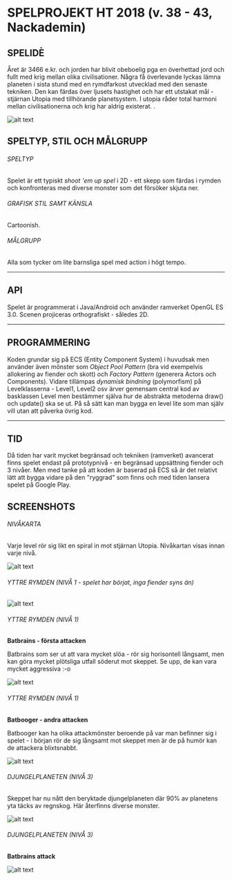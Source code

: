 

# SPELPROJEKT HT 2018 (v. 38 - 43, Nackademin)

## SPELIDÈ

Året är 3466 e.kr. och jorden har blivit obeboelig pga en överhettad jord och fullt med krig mellan olika civilisationer. Några få överlevande lyckas lämna planeten i sista stund med en rymdfarkost utvecklad med den senaste tekniken. Den kan färdas över ljusets hastighet och har ett utstakat mål - stjärnan Utopia med tillhörande planetsystem. I utopia råder total harmoni mellan civilisationerna och krig har aldrig existerat.
.<br>

![alt text](http://fininfo.se/images/spaceshooter.jpg)


## SPELTYP, STIL OCH MÅLGRUPP

###### SPELTYP
Spelet är ett typiskt *shoot 'em up spel* i 2D - ett skepp som färdas i rymden och konfronteras med diverse monster som det försöker skjuta ner.

###### GRAFISK STIL SAMT KÄNSLA
Cartoonish.

###### MÅLGRUPP
Alla som tycker om lite barnsliga spel med action i högt tempo.

-------------------------------------------------------------------------------------------------------------------

## API

Spelet är programmerat i Java/Android och använder ramverket OpenGL ES 3.0. Scenen projiceras orthografiskt - således 2D. 

-------------------------------------------------------------------------------------------------------------------

## PROGRAMMERING

Koden grundar sig på ECS (Entity Component System) i huvudsak men använder även mönster som *Object Pool Pattern* (bra vid exempelvis allokering av fiender och skott) och *Factory Pattern* (generera Actors och Components). Vidare tillämpas *dynamisk bindning* (polymorfism) på Levelklasserna - Level1, Level2 osv ärver gemensam central kod av basklassen Level men bestämmer själva hur de abstrakta metoderna draw() och update() ska se ut. På så sätt kan man bygga en level lite som man själv vill utan att påverka övrig kod.



------------------------------------------------------------------------------------------------------------------------

## TID

Då tiden har varit mycket begränsad och tekniken (ramverket) avancerat finns spelet endast på prototypnivå - en begränsad uppsättning fiender och 3 nivåer. Men med tanke på att koden är baserad på ECS så är det relativt lätt att bygga vidare på den "ryggrad" som finns och med tiden lansera spelet på Google Play.

## SCREENSHOTS

###### NIVÅKARTA

Varje level rör sig likt en spiral in mot stjärnan Utopia. Nivåkartan visas innan varje nivå.

![alt text](http://fininfo.se/images_/20190217-115255_Intergalactica.jpg)

###### YTTRE RYMDEN (NIVÅ 1 - spelet har börjat, inga fiender syns än)

![alt text](http://fininfo.se/images_/20190217-115306_Intergalactica.jpg)

###### YTTRE RYMDEN (NIVÅ 1)

**Batbrains - första attacken**

Batbrains som ser ut att vara mycket slöa - rör sig horisontell långsamt, men kan göra mycket plötsliga utfall söderut mot skeppet.
Se upp, de kan vara mycket aggressiva :-o

![alt text](http://fininfo.se/images_/20190217-115310_Intergalactica.jpg)

###### YTTRE RYMDEN (NIVÅ 1)

**Batbooger - andra attacken**

Batbooger kan ha olika attackmönster beroende på var man befinner sig i spelet - i början rör de sig långsamt mot skeppet men är de på humör kan de attackera blixtsnabbt.

![alt text](http://fininfo.se/images_/20190217-115339_Intergalactica.jpg)

###### DJUNGELPLANETEN (NIVÅ 3)

Skeppet har nu nått den beryktade djungelplaneten där 90% av planetens yta täcks av regnskog. Här återfinns diverse monster.

![alt text](http://fininfo.se/images_/20190217-115414_Intergalactica.jpg)

###### DJUNGELPLANETEN (NIVÅ 3)

**Batbrains attack**


![alt text](http://fininfo.se/images_/20190217-115417_Intergalactica.jpg)


